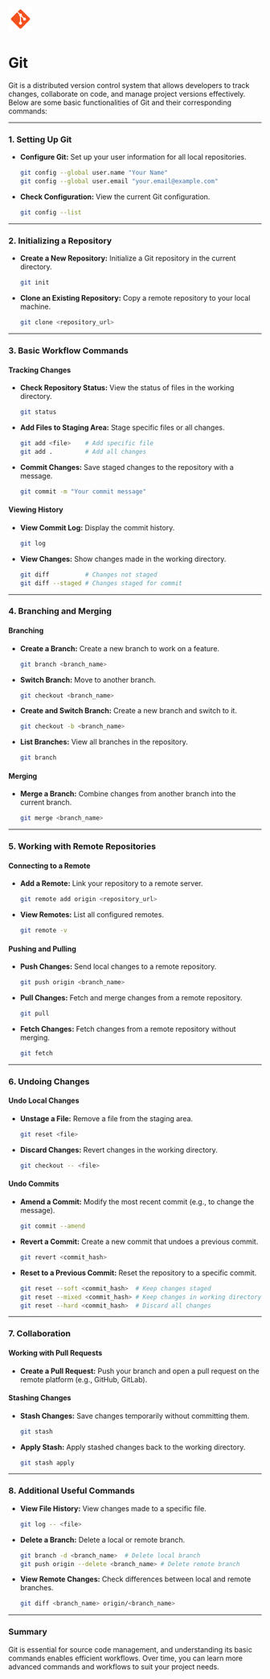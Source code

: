 # ![GIT](../img/icons8-git-48.png)
# Git

Git is a distributed version control system that allows developers to track changes, collaborate on code, and manage project versions effectively. Below are some basic functionalities of Git and their corresponding commands:

---

### **1. Setting Up Git**

- **Configure Git:**
  Set up your user information for all local repositories.
  ```bash
  git config --global user.name "Your Name"
  git config --global user.email "your.email@example.com"
  ```

- **Check Configuration:**
  View the current Git configuration.
  ```bash
  git config --list
  ```

---

### **2. Initializing a Repository**

- **Create a New Repository:**
  Initialize a Git repository in the current directory.
  ```bash
  git init
  ```

- **Clone an Existing Repository:**
  Copy a remote repository to your local machine.
  ```bash
  git clone <repository_url>
  ```

---

### **3. Basic Workflow Commands**

#### **Tracking Changes**
- **Check Repository Status:**
  View the status of files in the working directory.
  ```bash
  git status
  ```

- **Add Files to Staging Area:**
  Stage specific files or all changes.
  ```bash
  git add <file>    # Add specific file
  git add .         # Add all changes
  ```

- **Commit Changes:**
  Save staged changes to the repository with a message.
  ```bash
  git commit -m "Your commit message"
  ```

#### **Viewing History**
- **View Commit Log:**
  Display the commit history.
  ```bash
  git log
  ```

- **View Changes:**
  Show changes made in the working directory.
  ```bash
  git diff          # Changes not staged
  git diff --staged # Changes staged for commit
  ```

---

### **4. Branching and Merging**

#### **Branching**
- **Create a Branch:**
  Create a new branch to work on a feature.
  ```bash
  git branch <branch_name>
  ```

- **Switch Branch:**
  Move to another branch.
  ```bash
  git checkout <branch_name>
  ```

- **Create and Switch Branch:**
  Create a new branch and switch to it.
  ```bash
  git checkout -b <branch_name>
  ```

- **List Branches:**
  View all branches in the repository.
  ```bash
  git branch
  ```

#### **Merging**
- **Merge a Branch:**
  Combine changes from another branch into the current branch.
  ```bash
  git merge <branch_name>
  ```

---

### **5. Working with Remote Repositories**

#### **Connecting to a Remote**
- **Add a Remote:**
  Link your repository to a remote server.
  ```bash
  git remote add origin <repository_url>
  ```

- **View Remotes:**
  List all configured remotes.
  ```bash
  git remote -v
  ```

#### **Pushing and Pulling**
- **Push Changes:**
  Send local changes to a remote repository.
  ```bash
  git push origin <branch_name>
  ```

- **Pull Changes:**
  Fetch and merge changes from a remote repository.
  ```bash
  git pull
  ```

- **Fetch Changes:**
  Fetch changes from a remote repository without merging.
  ```bash
  git fetch
  ```

---

### **6. Undoing Changes**

#### **Undo Local Changes**
- **Unstage a File:**
  Remove a file from the staging area.
  ```bash
  git reset <file>
  ```

- **Discard Changes:**
  Revert changes in the working directory.
  ```bash
  git checkout -- <file>
  ```

#### **Undo Commits**
- **Amend a Commit:**
  Modify the most recent commit (e.g., to change the message).
  ```bash
  git commit --amend
  ```

- **Revert a Commit:**
  Create a new commit that undoes a previous commit.
  ```bash
  git revert <commit_hash>
  ```

- **Reset to a Previous Commit:**
  Reset the repository to a specific commit.
  ```bash
  git reset --soft <commit_hash>  # Keep changes staged
  git reset --mixed <commit_hash> # Keep changes in working directory
  git reset --hard <commit_hash>  # Discard all changes
  ```

---

### **7. Collaboration**

#### **Working with Pull Requests**
- **Create a Pull Request:**
  Push your branch and open a pull request on the remote platform (e.g., GitHub, GitLab).

#### **Stashing Changes**
- **Stash Changes:**
  Save changes temporarily without committing them.
  ```bash
  git stash
  ```

- **Apply Stash:**
  Apply stashed changes back to the working directory.
  ```bash
  git stash apply
  ```

---

### **8. Additional Useful Commands**

- **View File History:**
  View changes made to a specific file.
  ```bash
  git log -- <file>
  ```

- **Delete a Branch:**
  Delete a local or remote branch.
  ```bash
  git branch -d <branch_name>  # Delete local branch
  git push origin --delete <branch_name> # Delete remote branch
  ```

- **View Remote Changes:**
  Check differences between local and remote branches.
  ```bash
  git diff <branch_name> origin/<branch_name>
  ```

---

### **Summary**
Git is essential for source code management, and understanding its basic commands enables efficient workflows. Over time, you can learn more advanced commands and workflows to suit your project needs.